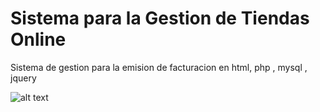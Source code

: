 # Sistema para la Gestion de Tiendas Online

Sistema de gestion para la emision de  facturacion en html, php , mysql , jquery

![alt text](https://raw.githubusercontent.com/username/projectname/branch/path/to/img.png)